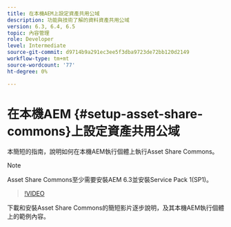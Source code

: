 ```yaml
---
title: 在本機AEM上設定資產共用公域
description: 功能與技術了解的資料資產共用公域
version: 6.3, 6.4, 6.5
topic: 內容管理
role: Developer
level: Intermediate
source-git-commit: d9714b9a291ec3ee5f3dba9723de72bb120d2149
workflow-type: tm+mt
source-wordcount: '77'
ht-degree: 0%

---
```



# 在本機AEM {#setup-asset-share-commons}上設定資產共用公域

本簡短的指南，說明如何在本機AEM執行個體上執行Asset Share Commons。

>[!NOTE]
>
>Asset Share Commons至少需要安裝AEM 6.3並安裝Service Pack 1(SP1)。

>[!VIDEO](https://video.tv.adobe.com/v/20499/?quality=9&learn=on)

下載和安裝Asset Share Commons的簡短影片逐步說明，及其本機AEM執行個體上的範例內容。
